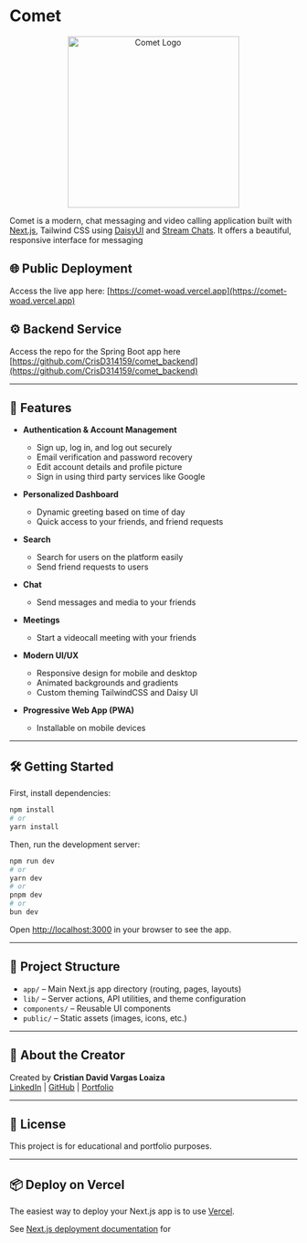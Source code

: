 # Comet

<p align="center">
  <img alt="Comet Logo" src="https://res.cloudinary.com/dw43hgf5p/image/upload/v1750709766/AF3173AB-74B3-42F6-95B3-E77602CBA371_ob2zlc.png" width="300">
</p>

Comet is a modern, chat messaging and video calling application built with [Next.js](https://nextjs.org), Tailwind CSS using [DaisyUI](https://daisyui.com) and [Stream Chats](https://getstream.io/chat). It offers a beautiful, responsive interface for messaging

## 🌐 Public Deployment

Access the live app here: [https://comet-woad.vercel.app](https://comet-woad.vercel.app) 

## ⚙️ Backend Service

Access the repo for the Spring Boot app here [https://github.com/CrisD314159/comet_backend](https://github.com/CrisD314159/comet_backend) 

---

## 🚀 Features

- **Authentication & Account Management**
  - Sign up, log in, and log out securely
  - Email verification and password recovery
  - Edit account details and profile picture
  - Sign in using third party services like Google

- **Personalized Dashboard**
  - Dynamic greeting based on time of day
  - Quick access to your friends, and friend requests

- **Search**
  - Search for users on the platform easily
  - Send friend requests to users

- **Chat**
  - Send messages and media to your friends

- **Meetings**
  - Start a videocall meeting with your friends 

- **Modern UI/UX**
  - Responsive design for mobile and desktop
  - Animated backgrounds and gradients
  - Custom theming TailwindCSS and Daisy UI

- **Progressive Web App (PWA)**
  - Installable on mobile devices


---

## 🛠️ Getting Started

First, install dependencies:

```bash
npm install
# or
yarn install
```

Then, run the development server:

```bash
npm run dev
# or
yarn dev
# or
pnpm dev
# or
bun dev
```

Open [http://localhost:3000](http://localhost:3000) in your browser to see the app.

---

## 📁 Project Structure

- `app/` – Main Next.js app directory (routing, pages, layouts)
- `lib/` – Server actions, API utilities, and theme configuration
- `components/` – Reusable UI components
- `public/` – Static assets (images, icons, etc.)

---

## 👤 About the Creator

Created by **Cristian David Vargas Loaiza**  
[LinkedIn](https://www.linkedin.com/in/cristian-david-vargas-loaiza-982314271) | [GitHub](https://github.com/CrisD314159) | [Portfolio](https://crisdev-pi.vercel.app)

---

## 📄 License

This project is for educational and portfolio purposes.

---

## 📦 Deploy on Vercel

The easiest way to deploy your Next.js app is to use [Vercel](https://vercel.com/new?utm_medium=default-template&filter=next.js&utm_source=create-next-app&utm_campaign=create-next-app-readme).

See [Next.js deployment documentation](https://nextjs.org/docs/app/building-your-application/deploying) for